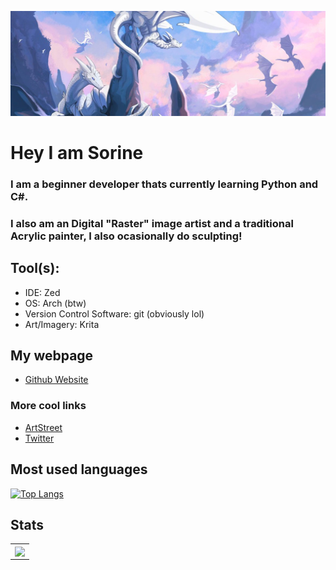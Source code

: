 ![alt text](images/Dragons.jpeg)
# Hey I am Sorine
### I am a beginner developer thats currently learning Python and C#. 
### I also am an Digital "Raster" image artist and a traditional Acrylic painter, I also ocasionally do sculpting!
## Tool(s):
- IDE: Zed
- OS: Arch (btw)
- Version Control Software: git (obviously lol)
- Art/Imagery: Krita 
## My webpage
- [Github Website](https://TheEpicDragons.github.io/)

### More cool links
- [ArtStreet](https://medibang.com/u/Blitzdrachen/)
- [Twitter](https://mobile.twitter.com/Blitzdrachen_/)



## Most used languages
[![Top Langs](https://github-readme-stats.vercel.app/api/top-langs/?username=theepicdragons&theme=dark&text_color=fff&border_color=79ff97&layout=compact)](https://github.com/bugahontas)



## Stats
<table width="100%"  border="0" cellpadding="0" cellspacing="0">
  <tr>
    <td align="center">
    <img align="center"src="https://github-readme-stats.vercel.app/api?username=TheEpicDragons&show_icons=true&theme=dark" />
  </td>
